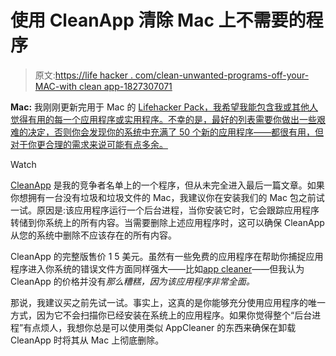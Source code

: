 # 使用 CleanApp 清除 Mac 上不需要的程序

> 原文:[https://life hacker . com/clean-unwanted-programs-off-your-MAC-with clean app-1827307071](https://lifehacker.com/clean-unwanted-programs-off-your-mac-with-cleanapp-1827307071)

**Mac:** 我刚刚更新完用于 Mac 的 [Lifehacker Pack，我希望我能包含我或其他人觉得有用的每一个应用程序或实用程序。不幸的是，最好的列表需要你做出一些艰难的决定，否则你会发现你的系统中充满了 50 个新的应用程序——都很有用，但对于你更合理的需求来说可能有点多余。](https://lifehacker.com/lifehacker-pack-for-mac-our-list-of-the-essential-mac-635303836)

Watch

[CleanApp](http://www.syniumsoftware.com/cleanapp) 是我的竞争者名单上的一个程序，但从未完全进入最后一篇文章。如果你想拥有一台没有垃圾和垃圾文件的 Mac，我建议你在安装我们的 Mac 包之前试一试。原因是:该应用程序运行一个后台进程，当你安装它时，它会跟踪应用程序转储到你系统上的所有内容。当需要删除上述应用程序时，这可以确保 CleanApp 从您的系统中删除不应该存在的所有内容。

CleanApp 的完整版售价 1 5 美元。虽然有一些免费的应用程序在帮助你捕捉应用程序进入你系统的错误文件方面同样强大——比如[app cleaner](https://freemacsoft.net/appcleaner/)——但我认为 CleanApp 的价格并没有*那么糟糕，因为该应用程序非常全面。*

那说，我建议买之前先试一试。事实上，这真的是你能够充分使用应用程序的唯一方式，因为它不会扫描你已经安装在系统上的应用程序。如果你觉得整个“后台进程”有点烦人，我想你总是可以使用类似 AppCleaner 的东西来确保在卸载 CleanApp 时将其从 Mac 上彻底删除。